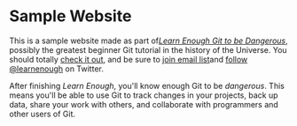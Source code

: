 # Sample Website

This is a sample website made as part of[*Learn Enough Git to be Dangerous*](http://learnenough.com/git-tutorial), possibly the greatest beginner Git tutorial in the history of the Universe. You should totally [check it out](http://learnenough.com/git-tutorial), and be sure to [join email list](http://learnenough.com/#email_list)and [follow @learnenough](http://twitter.com/learnenough) on Twitter.

After finishing *Learn Enough*, you'll know enough Git to be *dangerous*. This means you'll be able to use Git to track changes in your projects, back up data, share your work with others, and collaborate with programmers and other users of Git. 
